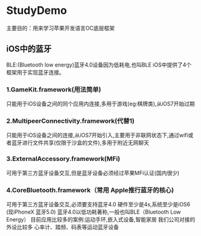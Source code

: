 # StudyDemo
主要目的：用来学习苹果开发语言OC底层框架

## iOS中的蓝牙

BLE:(Bluetooth low energy)蓝牙4.0设备因为低耗电,也叫BLE
iOS中提供了4个框架用于实现蓝牙连接。

### 1.GameKit.framework(用法简单)
只能用于iOS设备之间的同个应用内连接,多用于游戏(eg:棋牌类),从iOS7开始过期

### 2.MultipeerConnectivity.framework(代替1)
只能用于iOS设备之间的连接,从iOS7开始引入,主要用于非联网状态下,通过wifi或者蓝牙进行文件共享(仅限于沙盒的文件),多用于附近无网聊天

### 3.ExternalAccessory.framework(MFi)
可用于第三方蓝牙设备交互,但是蓝牙设备必须经过苹果MFi认证(国内很少)

### 4.CoreBluetooth.framework（常用 Apple推行蓝牙的核心)
可用于第三方蓝牙设备交互,必须要支持蓝牙4.0
硬件至少是4s,系统至少是iOS6 (现iPhoneX 蓝牙5.0)
蓝牙4.0以低功耗著称,一般也叫BLE（Bluetooth Low Energy）
目前应用比较多的案例:运动手环,嵌入式设备,智能家居
我们公司对接的外设比较多 心率计、踏频、码表等运动蓝牙设备
